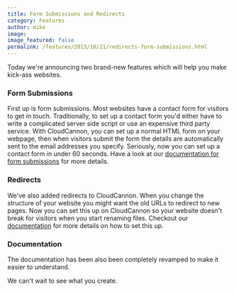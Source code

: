 ```yaml
---
title: Form Submissions and Redirects
category: Features
author: mike
image:
image_featured: false
permalink: /features/2013/10/21/redirects-form-submissions.html
---
```


Today we're announcing two brand-new features which will help you make kick-ass websites.

### Form Submissions
First up is form submissions. Most websites have a contact form for visitors to get in touch. Traditionally, to set up a contact form you'd either have to write a complicated server side script or use an expensive third party service. With CloudCannon, you can set up a normal HTML form on your webpage, then when visitors submit the form the details are automatically sent to the email addresses you specify. Seriously, now you can set up a contact form in under 60 seconds. Have a look at our [documentation for form submissions](https://docs.cloudcannon.com/hosting/contact-forms/) for more details.

### Redirects
We've also added redirects to CloudCannon. When you change the structure of your website you might want the old URLs to redirect to new pages. Now you can set this up on CloudCannon so your website doesn't break for visitors when you start renaming files. Checkout our [documentation](https://docs.cloudcannon.com/hosting/301-redirects/) for more details on how to set this up.

### Documentation ###
The documentation has been also been completely revamped to make it easier to understand.

We can't wait to see what you create.
